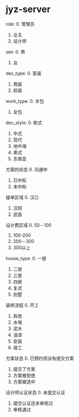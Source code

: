 # jyz-server

role:
0. 管理员
1. 业主
2. 设计师

sex:
0. 男
1. 女

dec_type:
0. 家装
1. 商装
2. 软装

work_type:
0. 半包
1. 全包

dec_style:
0. 欧式
1. 中式
2. 现代
3. 地中海
4. 美式
5. 东南亚

方案的状态
0. 沟通中
1. 已中标
2. 未中标

接单区域
0. 汉口
1. 汉阳
2. 武昌

设计费区域
0. 50－100
1. 100-200
2. 200－300
3. 300以上

house_type:
0. 一居
1. 二居
2. 三居
3. 四居
4. 复式
5. 别墅

装修流程
0. 开工
1. 拆改
2. 水电
3. 泥木
4. 油漆
5. 安装
6. 竣工

方案状态
0. 已预约但没有提交方案
1. 提交了方案
2. 方案被拒绝
3. 方案被选中

设计师认证状态
0. 未提交认证
1. 提交认证还未审核过
2. 审核通过
